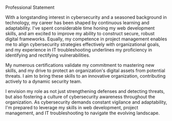 Professional Statement

With a longstanding interest in cybersecurity and a seasoned background in technology, my career has been shaped by continuous learning and adaptability. I've spent considerable time honing my web development skills, and am excited to improve my ability to construct secure, robust digital frameworks. Equally, my competence in project management enables me to align cybersecurity strategies effectively with organizational goals, and my experience in IT troubleshooting underlines my proficiency in identifying and rectifying vulnerabilities.

My numerous certifications validate my commitment to mastering new skills, and my drive to protect an organization's digital assets from potential threats. I aim to bring these skills to an innovative organization, contributing actively to a dynamic security team.

I envision my role as not just strengthening defenses and detecting threats, but also fostering a culture of cybersecurity awareness throughout the organization. As cybersecurity demands constant vigilance and adaptability, I'm prepared to leverage my skills in web development, project management, and IT troubleshooting to navigate the evolving landscape.
